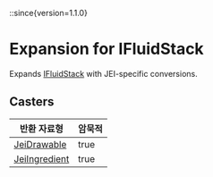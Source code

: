 ::since{version=1.1.0}
# Expansion for IFluidStack

Expands [IFluidStack](/forge/api/fluid/IFluidStack) with JEI-specific conversions.

## Casters

| 반환 자료형                                                        | 암묵적  |
| ------------------------------------------------------------- | ---- |
| [JeiDrawable](/mods/JEITweaker/API/Component/JeiDrawable)     | true |
| [JeiIngredient](/mods/JEITweaker/API/Component/JeiIngredient) | true |

